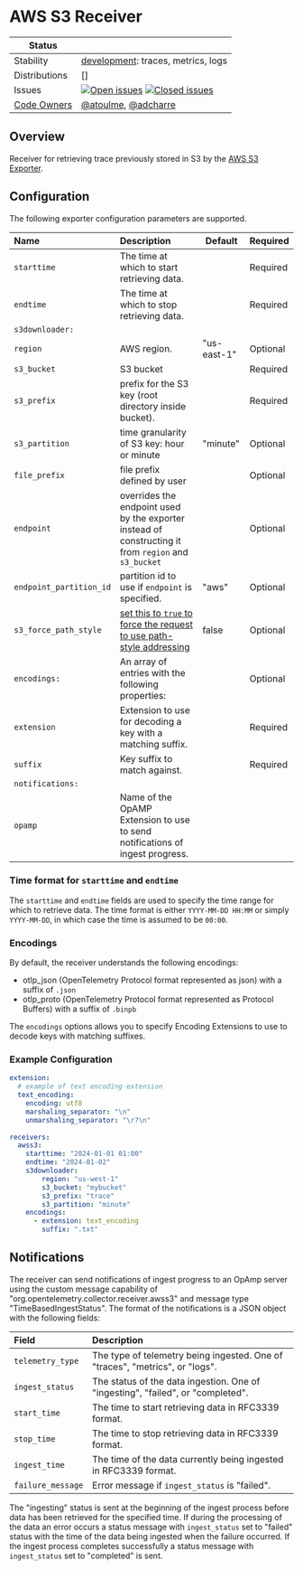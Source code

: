 # AWS S3 Receiver
<!-- status autogenerated section -->
| Status        |           |
| ------------- |-----------|
| Stability     | [development]: traces, metrics, logs   |
| Distributions | [] |
| Issues        | [![Open issues](https://img.shields.io/github/issues-search/open-telemetry/opentelemetry-collector-contrib?query=is%3Aissue%20is%3Aopen%20label%3Areceiver%2Fawss3%20&label=open&color=orange&logo=opentelemetry)](https://github.com/open-telemetry/opentelemetry-collector-contrib/issues?q=is%3Aopen+is%3Aissue+label%3Areceiver%2Fawss3) [![Closed issues](https://img.shields.io/github/issues-search/open-telemetry/opentelemetry-collector-contrib?query=is%3Aissue%20is%3Aclosed%20label%3Areceiver%2Fawss3%20&label=closed&color=blue&logo=opentelemetry)](https://github.com/open-telemetry/opentelemetry-collector-contrib/issues?q=is%3Aclosed+is%3Aissue+label%3Areceiver%2Fawss3) |
| [Code Owners](https://github.com/open-telemetry/opentelemetry-collector-contrib/blob/main/CONTRIBUTING.md#becoming-a-code-owner)    | [@atoulme](https://www.github.com/atoulme), [@adcharre](https://www.github.com/adcharre) |

[development]: https://github.com/open-telemetry/opentelemetry-collector#development
<!-- end autogenerated section -->

## Overview
Receiver for retrieving trace previously stored in S3 by the [AWS S3 Exporter](../../exporter/awss3exporter/README.md).

## Configuration
The following exporter configuration parameters are supported.

| Name                    | Description                                                                                                                                | Default     | Required |
|:------------------------|:-------------------------------------------------------------------------------------------------------------------------------------------|-------------|----------|
| `starttime`             | The time at which to start retrieving data.                                                                                                |             | Required |
| `endtime`               | The time at which to stop retrieving data.                                                                                                 |             | Required |
| `s3downloader:`         |                                                                                                                                            |             |          |
| `region`                | AWS region.                                                                                                                                | "us-east-1" | Optional |
| `s3_bucket`             | S3 bucket                                                                                                                                  |             | Required |
| `s3_prefix`             | prefix for the S3 key (root directory inside bucket).                                                                                      |             | Required |
| `s3_partition`          | time granularity of S3 key: hour or minute                                                                                                 | "minute"    | Optional |
| `file_prefix`           | file prefix defined by user                                                                                                                |             | Optional |
| `endpoint`              | overrides the endpoint used by the exporter instead of constructing it from `region` and `s3_bucket`                                       |             | Optional |
| `endpoint_partition_id` | partition id to use if `endpoint` is specified.                                                                                            | "aws"       | Optional |
| `s3_force_path_style`   | [set this to `true` to force the request to use path-style addressing](http://docs.aws.amazon.com/AmazonS3/latest/dev/VirtualHosting.html) | false       | Optional |
| `encodings:`            | An array of entries with the following properties:                                                                                         |             | Optional |
| `extension`             | Extension to use for decoding a key with a matching suffix.                                                                                |             | Required |
| `suffix`                | Key suffix to match against.                                                                                                               |             | Required |
| `notifications:`        |                                                                                                                                            |             |          |
| `opamp`                 | Name of the OpAMP Extension to use to send notifications of ingest progress.                                                               |             |          |

### Time format for `starttime` and `endtime`
The `starttime` and `endtime` fields are used to specify the time range for which to retrieve data. 
The time format is either `YYYY-MM-DD HH:MM` or simply `YYYY-MM-DD`, in which case the time is assumed to be `00:00`.

### Encodings
By default, the receiver understands the following encodings:
- otlp_json (OpenTelemetry Protocol format represented as json) with a suffix of `.json`
- otlp_proto (OpenTelemetry Protocol format represented as Protocol Buffers) with a suffix of `.binpb`

The `encodings` options allows you to specify Encoding Extensions to use to decode keys with matching suffixes. 


### Example Configuration

```yaml
extension:
  # example of text encoding extension
  text_encoding:
    encoding: utf8
    marshaling_separator: "\n"
    unmarshaling_separator: "\r?\n"
    
receivers:
  awss3:
    starttime: "2024-01-01 01:00"
    endtime: "2024-01-02"
    s3downloader:
        region: "us-west-1"
        s3_bucket: "mybucket"
        s3_prefix: "trace"
        s3_partition: "minute"
    encodings:
      - extension: text_encoding
        suffix: ".txt"
```

## Notifications
The receiver can send notifications of ingest progress to an OpAmp server using the custom message capability of 
"org.opentelemetry.collector.receiver.awss3" and message type "TimeBasedIngestStatus".
The format of the notifications is a JSON object with the following fields:

| Field             | Description                                                                     |
|:------------------|:--------------------------------------------------------------------------------|
| `telemetry_type`  | The type of telemetry being ingested. One of "traces", "metrics", or "logs".    |
| `ingest_status`   | The status of the data ingestion. One of "ingesting", "failed", or "completed". |
| `start_time`      | The time to start retrieving data in RFC3339 format.                            |
| `stop_time`       | The time to stop retrieving data in RFC3339 format.                             |
| `ingest_time`     | The time of the data currently being ingested in RFC3339 format.                |
| `failure_message` | Error message if `ingest_status` is "failed".                                   |

The "ingesting" status is sent at the beginning of the ingest process before data has been retrieved for the specified time.
If during the processing of the data an error occurs a status message with `ingest_status` set to "failed" status with 
the time of the data being ingested when the failure occurred.
If the ingest process completes successfully a status message with `ingest_status` set to "completed" is sent.

